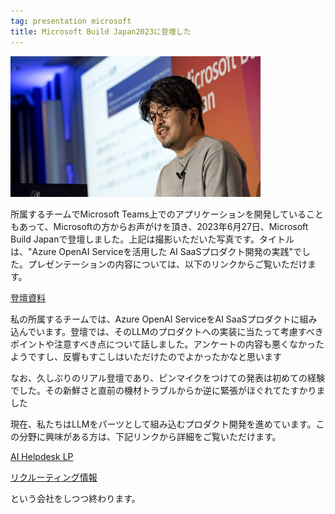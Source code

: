 ```yaml
---
tag: presentation microsoft
title: Microsoft Build Japan2023に登壇した
--- 
```


<img src="https://raw.githubusercontent.com/taross-f/taross-f.github.io/master/images/_DRC5231.jpg" width="400">

所属するチームでMicrosoft Teams上でのアプリケーションを開発していることもあって、Microsoftの方からお声がけを頂き、2023年6月27日、Microsoft Build Japanで登壇しました。上記は撮影いただいた写真です。タイトルは、"Azure OpenAI Serviceを活用した AI SaaSプロダクト開発の実践"でした。プレゼンテーションの内容については、以下のリンクからご覧いただけます。

[登壇資料](https://speakerdeck.com/pkshadeck/azure-openai-servicewohuo-yong-sita-ai-saaspurodakutokai-fa-noshi-jian)

私の所属するチームでは、Azure OpenAI ServiceをAI SaaSプロダクトに組み込んでいます。登壇では、そのLLMのプロダクトへの実装に当たって考慮すべきポイントや注意すべき点について話しました。アンケートの内容も悪くなかったようですし、反響もすこしはいただけたのでよかったかなと思います

なお、久しぶりのリアル登壇であり、ピンマイクをつけての発表は初めての経験でした。その新鮮さと直前の機材トラブルからか逆に緊張がほぐれてたすかりました

現在、私たちはLLMをパーツとして組み込むプロダクト開発を進めています。この分野に興味がある方は、下記リンクから詳細をご覧いただけます。

[AI Helpdesk LP](https://aisaas.pkshatech.com/aihelpdesk/)

[リクルーティング情報](https://www.pkshatech.com/recruitment/)

という会社をしつつ終わります。
